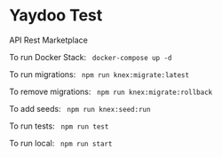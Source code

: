 # Yaydoo Test

API Rest Marketplace

To run Docker Stack:
` docker-compose up -d`

To run migrations:
` npm run knex:migrate:latest`

To remove migrations:
` npm run knex:migrate:rollback`

To add seeds:
` npm run knex:seed:run`


To run tests:
` npm run test`

To run local:
` npm run start`

